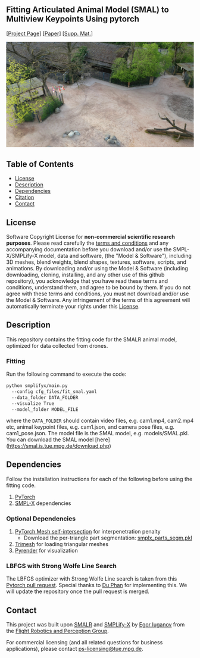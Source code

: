 ## Fitting Articulated Animal Model (SMAL) to Multiview Keypoints Using pytorch

[[Project Page](https://smpl-x.is.tue.mpg.de/)] 
[[Paper](https://ps.is.tuebingen.mpg.de/uploads_file/attachment/attachment/497/SMPL-X.pdf)]
[[Supp. Mat.](https://ps.is.tuebingen.mpg.de/uploads_file/attachment/attachment/498/SMPL-X-supp.pdf)]

![SMPL-X Examples](./images/teaser_fig.png)

## Table of Contents
  * [License](#license)
  * [Description](#description)
  * [Dependencies](#dependencies)
  * [Citation](#citation)
  * [Contact](#contact)


## License

Software Copyright License for **non-commercial scientific research purposes**.
Please read carefully the [terms and conditions](https://github.com/vchoutas/smplx/blob/master/LICENSE) and any accompanying documentation before you download and/or use the SMPL-X/SMPLify-X model, data and software, (the "Model & Software"), including 3D meshes, blend weights, blend shapes, textures, software, scripts, and animations. By downloading and/or using the Model & Software (including downloading, cloning, installing, and any other use of this github repository), you acknowledge that you have read these terms and conditions, understand them, and agree to be bound by them. If you do not agree with these terms and conditions, you must not download and/or use the Model & Software. Any infringement of the terms of this agreement will automatically terminate your rights under this [License](./LICENSE).

## Description

This repository contains the fitting code for the SMALR animal model, optimized for data collected from drones.

### Fitting 
Run the following command to execute the code:
```Shell
python smplifyx/main.py 
  --config cfg_files/fit_smal.yaml 
  --data_folder DATA_FOLDER
  --visualize True 
  --model_folder MODEL_FILE 
```
where the `DATA_FOLDER` should contain video files, e.g. cam1.mp4, cam2.mp4 etc, animal keypoint files, e.g. cam1.json, and camera pose files, e.g. cam1_pose.json. The model file is the SMAL model, e.g. models/SMAL.pkl. You can download the SMAL model [here] (https://smal.is.tue.mpg.de/download.php)

## Dependencies

Follow the installation instructions for each of the following before using the
fitting code.

1. [PyTorch](https://pytorch.org/)
2. [SMPL-X](https://github.com/vchoutas/smplx) dependencies

### Optional Dependencies

1. [PyTorch Mesh self-intersection](https://github.com/vchoutas/torch-mesh-isect) for interpenetration penalty 
   * Download the per-triangle part segmentation: [smplx_parts_segm.pkl](https://owncloud.tuebingen.mpg.de/index.php/s/MWnr8Kso4K8T8at)
2. [Trimesh](https://trimsh.org/) for loading triangular meshes
3. [Pyrender](https://pyrender.readthedocs.io/) for visualization

### LBFGS with Strong Wolfe Line Search

The LBFGS optimizer with Strong Wolfe Line search is taken from this [Pytorch pull request](https://github.com/pytorch/pytorch/pull/8824). Special thanks to 
[Du Phan](https://github.com/fehiepsi) for implementing this. 
We will update the repository once the pull request is merged.

## Contact
This project was built upon [SMALR](https://github.com/silviazuffi/smalr_online) and [SMPLify-X](https://github.com/vchoutas/smplify-x) by [Egor Iuganov](mailto:egor.iuganov@ifr.uni-stuttgart.de) from the [Flight Robotics and Perception Group](https://www.aamirahmad.de/).

For commercial licensing (and all related questions for business applications), please contact [ps-licensing@tue.mpg.de](mailto:ps-licensing@tue.mpg.de).

